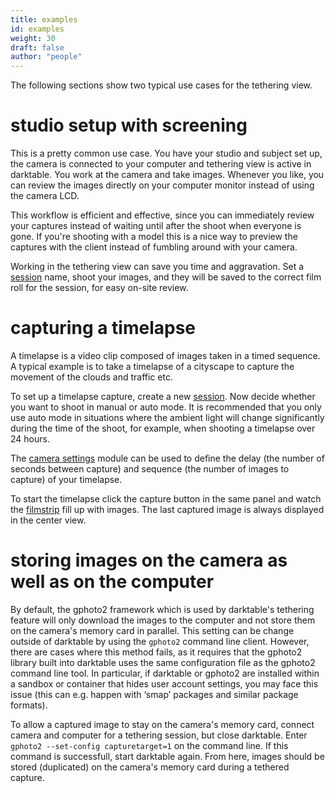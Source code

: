 ```yaml
---
title: examples
id: examples
weight: 30
draft: false
author: "people"
---
```


The following sections show two typical use cases for the tethering view.

# studio setup with screening

This is a pretty common use case. You have your studio and subject set up, the camera is connected to your computer and tethering view is active in darktable. You work at the camera and take images. Whenever you like, you can review the images directly on your computer monitor instead of using the camera LCD.

This workflow is efficient and effective, since you can immediately review your captures instead of waiting until after the shoot when everyone is gone. If you're shooting with a model this is a nice way to preview the captures with the client instead of fumbling around with your camera.

Working in the tethering view can save you time and aggravation. Set a [session](../module-reference/utility-modules/tethering/session.md) name, shoot your images, and they will be saved to the correct film roll for the session, for easy on-site review. 

# capturing a timelapse

A timelapse is a video clip composed of images taken in a timed sequence. A typical example is to take a timelapse of a cityscape to capture the movement of the clouds and traffic etc.

To set up a timelapse capture, create a new [session](../module-reference/utility-modules/tethering/session.md). Now decide whether you want to shoot in manual or auto mode. It is recommended that you only use auto mode in situations where the ambient light will change significantly during the time of the shoot, for example, when shooting a timelapse over 24 hours.

The [camera settings](../module-reference/utility-modules/tethering/camera-settings.md) module can be used to define the delay (the number of seconds between capture) and sequence (the number of images to capture) of your timelapse.

To start the timelapse click the capture button in the same panel and watch the [filmstrip](../module-reference/utility-modules/shared/filmstrip.md) fill up with images. The last captured image is always displayed in the center view. 

# storing images on the camera as well as on the computer

By default, the gphoto2 framework which is used by darktable's tethering feature will only download the images to the computer and not store them on the camera's memory card in parallel. This setting can be change outside of darktable by using the `gphoto2` command line client. However, there are cases where this method fails, as it requires that the gphoto2 library built into darktable uses the same configuration file as the gphoto2 command line tool. In particular, if darktable or gphoto2 are installed within a sandbox or container that hides user account settings, you may face this issue (this can e.g. happen with ‘smap’ packages and similar package formats).

To allow a captured image to stay on the camera's memory card, connect camera and computer for a tethering session, but close darktable. Enter `gphoto2 --set-config capturetarget=1` on the command line. If this command is successfull, start darktable again. From here, images should be stored (duplicated) on the camera's memory card during a tethered capture.
